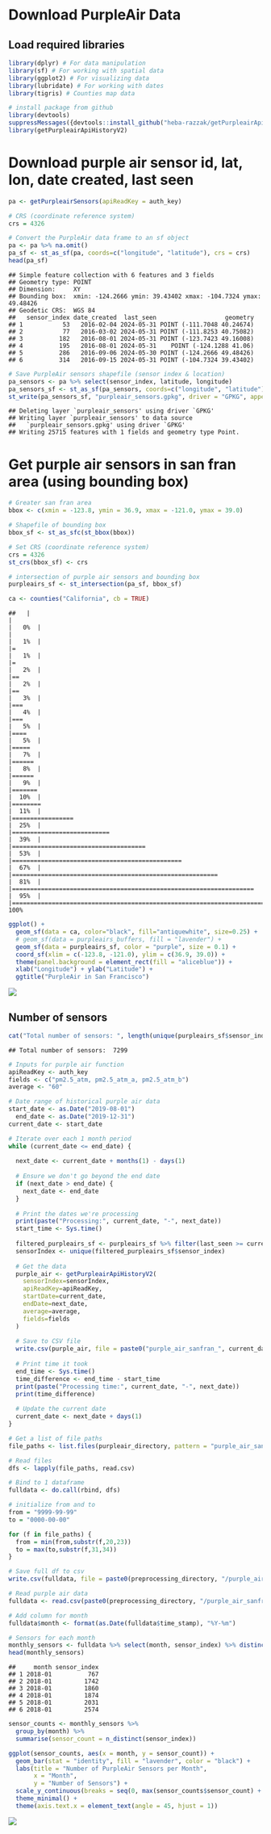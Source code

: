 Download PurpleAir Data
================

## Load required libraries

``` r
library(dplyr) # For data manipulation
library(sf) # For working with spatial data
library(ggplot2) # For visualizing data
library(lubridate) # For working with dates
library(tigris) # Counties map data

# install package from github
library(devtools)
suppressMessages({devtools::install_github("heba-razzak/getPurpleairApiHistoryV2")})
library(getPurpleairApiHistoryV2)
```

# Download purple air sensor id, lat, lon, date created, last seen

``` r
pa <- getPurpleairSensors(apiReadKey = auth_key)

# CRS (coordinate reference system)
crs = 4326

# Convert the PurpleAir data frame to an sf object
pa <- pa %>% na.omit() 
pa_sf <- st_as_sf(pa, coords=c("longitude", "latitude"), crs = crs)
head(pa_sf)
```

    ## Simple feature collection with 6 features and 3 fields
    ## Geometry type: POINT
    ## Dimension:     XY
    ## Bounding box:  xmin: -124.2666 ymin: 39.43402 xmax: -104.7324 ymax: 49.48426
    ## Geodetic CRS:  WGS 84
    ##   sensor_index date_created  last_seen                   geometry
    ## 1           53   2016-02-04 2024-05-31 POINT (-111.7048 40.24674)
    ## 2           77   2016-03-02 2024-05-31 POINT (-111.8253 40.75082)
    ## 3          182   2016-08-01 2024-05-31 POINT (-123.7423 49.16008)
    ## 4          195   2016-08-01 2024-05-31    POINT (-124.1288 41.06)
    ## 5          286   2016-09-06 2024-05-30 POINT (-124.2666 49.48426)
    ## 6          314   2016-09-15 2024-05-31 POINT (-104.7324 39.43402)

``` r
# Save PurpleAir sensors shapefile (sensor index & location)
pa_sensors <- pa %>% select(sensor_index, latitude, longitude)
pa_sensors_sf <- st_as_sf(pa_sensors, coords=c("longitude", "latitude"), crs = crs)
st_write(pa_sensors_sf, "purpleair_sensors.gpkg", driver = "GPKG", append=FALSE)
```

    ## Deleting layer `purpleair_sensors' using driver `GPKG'
    ## Writing layer `purpleair_sensors' to data source 
    ##   `purpleair_sensors.gpkg' using driver `GPKG'
    ## Writing 25715 features with 1 fields and geometry type Point.

# Get purple air sensors in san fran area (using bounding box)

``` r
# Greater san fran area
bbox <- c(xmin = -123.8, ymin = 36.9, xmax = -121.0, ymax = 39.0)

# Shapefile of bounding box
bbox_sf <- st_as_sfc(st_bbox(bbox))

# Set CRS (coordinate reference system)
crs = 4326
st_crs(bbox_sf) <- crs

# intersection of purple air sensors and bounding box
purpleairs_sf <- st_intersection(pa_sf, bbox_sf)

ca <- counties("California", cb = TRUE)
```

    ##   |                                                                              |                                                                      |   0%  |                                                                              |                                                                      |   1%  |                                                                              |=                                                                     |   1%  |                                                                              |=                                                                     |   2%  |                                                                              |==                                                                    |   2%  |                                                                              |==                                                                    |   3%  |                                                                              |===                                                                   |   4%  |                                                                              |===                                                                   |   5%  |                                                                              |====                                                                  |   5%  |                                                                              |=====                                                                 |   7%  |                                                                              |======                                                                |   8%  |                                                                              |======                                                                |   9%  |                                                                              |=======                                                               |  10%  |                                                                              |========                                                              |  11%  |                                                                              |=================                                                     |  25%  |                                                                              |===========================                                           |  39%  |                                                                              |=====================================                                 |  53%  |                                                                              |===============================================                       |  67%  |                                                                              |=========================================================             |  81%  |                                                                              |===================================================================   |  95%  |                                                                              |======================================================================| 100%

``` r
ggplot() + 
  geom_sf(data = ca, color="black", fill="antiquewhite", size=0.25) +
  # geom_sf(data = purpleairs_buffers, fill = "lavender") +
  geom_sf(data = purpleairs_sf, color = "purple", size = 0.1) +
  coord_sf(xlim = c(-123.8, -121.0), ylim = c(36.9, 39.0)) +
  theme(panel.background = element_rect(fill = "aliceblue")) + 
  xlab("Longitude") + ylab("Latitude") +
  ggtitle("PurpleAir in San Francisco") 
```

![](DownloadPurpleAirData_files/figure-gfm/san-fran-bounding-box-1.png)<!-- -->

## Number of sensors

``` r
cat("Total number of sensors: ", length(unique(purpleairs_sf$sensor_index)))
```

    ## Total number of sensors:  7299

``` r
# Inputs for purple air function
apiReadKey <- auth_key
fields <- c("pm2.5_atm, pm2.5_atm_a, pm2.5_atm_b")
average <- "60"
```

``` r
# Date range of historical purple air data
start_date <- as.Date("2019-08-01")
  end_date <- as.Date("2019-12-31")
current_date <- start_date
```

``` r
# Iterate over each 1 month period
while (current_date <= end_date) {
  
  next_date <- current_date + months(1) - days(1)
  
  # Ensure we don't go beyond the end date
  if (next_date > end_date) {
    next_date <- end_date
  }
  
  # Print the dates we're processing
  print(paste("Processing:", current_date, "-", next_date))
  start_time <- Sys.time()
  
  filtered_purpleairs_sf <- purpleairs_sf %>% filter(last_seen >= current_date) %>% filter(date_created <= next_date)
  sensorIndex <- unique(filtered_purpleairs_sf$sensor_index)
  
  # Get the data
  purple_air <- getPurpleairApiHistoryV2(
    sensorIndex=sensorIndex,
    apiReadKey=apiReadKey,
    startDate=current_date,
    endDate=next_date,
    average=average,
    fields=fields
  )
  
  # Save to CSV file
  write.csv(purple_air, file = paste0("purple_air_sanfran_", current_date, "_", next_date, ".csv"), row.names = FALSE)
  
  # Print time it took
  end_time <- Sys.time()
  time_difference <- end_time - start_time
  print(paste("Processing time:", current_date, "-", next_date))
  print(time_difference)
  
  # Update the current date
  current_date <- next_date + days(1)
}
```

``` r
# Get a list of file paths
file_paths <- list.files(purpleair_directory, pattern = "purple_air_sanfran_.*.csv", full.names = FALSE)

# Read files
dfs <- lapply(file_paths, read.csv)

# Bind to 1 dataframe
fulldata <- do.call(rbind, dfs)

# initialize from and to
from = "9999-99-99"
to = "0000-00-00"

for (f in file_paths) {
  from = min(from,substr(f,20,23))
  to = max(to,substr(f,31,34))
}

# Save full df to csv
write.csv(fulldata, file = paste0(preprocessing_directory, "/purple_air_sanfran_", from, "-", to, ".csv"), row.names = FALSE)
```

``` r
# Read purple air data
fulldata <- read.csv(paste0(preprocessing_directory, "/purple_air_sanfran_2018-2019.csv"))

# Add column for month
fulldata$month <- format(as.Date(fulldata$time_stamp), "%Y-%m")

# Sensors for each month
monthly_sensors <- fulldata %>% select(month, sensor_index) %>% distinct()
head(monthly_sensors)
```

    ##     month sensor_index
    ## 1 2018-01          767
    ## 2 2018-01         1742
    ## 3 2018-01         1860
    ## 4 2018-01         1874
    ## 5 2018-01         2031
    ## 6 2018-01         2574

``` r
sensor_counts <- monthly_sensors %>%
  group_by(month) %>%
  summarise(sensor_count = n_distinct(sensor_index))

ggplot(sensor_counts, aes(x = month, y = sensor_count)) +
  geom_bar(stat = "identity", fill = "lavender", color = "black") +
  labs(title = "Number of PurpleAir Sensors per Month",
       x = "Month",
       y = "Number of Sensors") +
  scale_y_continuous(breaks = seq(0, max(sensor_counts$sensor_count) + 100, by = 100)) +
  theme_minimal() +
  theme(axis.text.x = element_text(angle = 45, hjust = 1))
```

![](DownloadPurpleAirData_files/figure-gfm/count-purpleair-monthly-1.png)<!-- -->

